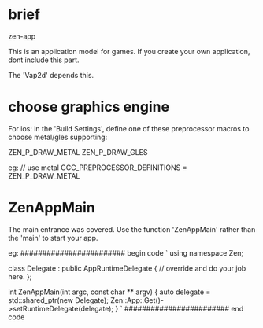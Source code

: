 # brief
zen-app

This is an application model for games.
If you create your own application, dont include this part.

The 'Vap2d' depends this.

# choose graphics engine

 For ios:
 in the 'Build Settings', define one of these preprocessor macros to choose metal/gles supporting:

 ZEN_P_DRAW_METAL
 ZEN_P_DRAW_GLES

 eg:
 // use metal
 GCC_PREPROCESSOR_DEFINITIONS = ZEN_P_DRAW_METAL


# ZenAppMain

 The main entrance was covered.
 Use the function 'ZenAppMain' rather than the 'main' to start your app.

 eg:
######################## begin code
 `
 using namespace Zen;

 class Delegate : public AppRuntimeDelegate
 {
 // override and do your job here.
 };
 
 int ZenAppMain(int argc, const char ** argv)
 {
	auto delegate = std::shared_ptr(new Delegate);
	Zen::App::Get()->setRuntimeDelegate(delegate);
 }
 `
######################## end code
